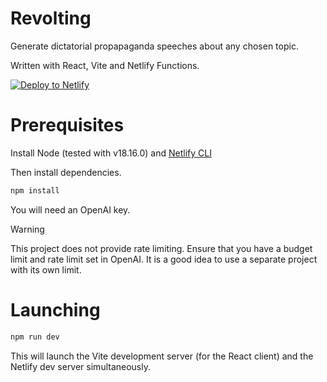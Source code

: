 # Revolting

Generate dictatorial propapaganda speeches about any chosen topic.

Written with React, Vite and Netlify Functions.

[![Deploy to Netlify](https://www.netlify.com/img/deploy/button.svg)](https://app.netlify.com/start/deploy?repository=https://github.com/addictedtolearning/revolting)

# Prerequisites

Install Node (tested with v18.16.0) and [Netlify CLI](https://docs.netlify.com/cli/local-development/)

Then install dependencies.

```sh
npm install
```

You will need an OpenAI key.

> [!WARNING]
> This project does not provide rate limiting.
> Ensure that you have a budget limit and rate limit set in OpenAI.
> It is a good idea to use a separate project with its own limit.

# Launching

```sh
npm run dev
```

This will launch the Vite development server (for the React client) and the Netlify dev server simultaneously.